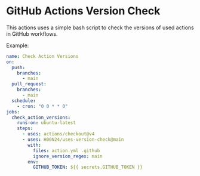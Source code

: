 # GitHub Actions Version Check

This actions uses a simple bash script to check the versions of used actions in GitHub
workflows.

Example:

```yaml
name: Check Action Versions
on:
  push:
    branches:
      - main
  pull_request:
    branches:
      - main
  schedule:
    - cron: "0 0 * * 0"
jobs:
  check_action_versions:
    runs-on: ubuntu-latest
    steps:
      - uses: actions/checkout@v4
      - uses: H00N24/uses-version-check@main
        with:
          files: action.yml .github
          ignore_version_regex: main
        env:
          GITHUB_TOKEN: ${{ secrets.GITHUB_TOKEN }}
```
